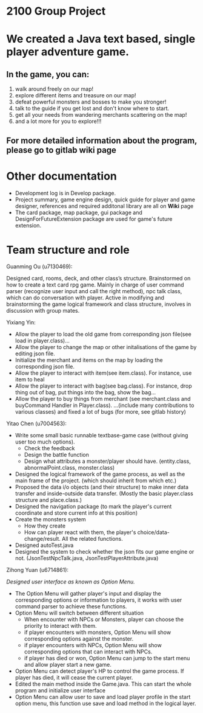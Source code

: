 # 2100 Group Project

# We created a Java text based, single player adventure game.
## In the game, you can:

1. walk around freely on our map!
2. explore different items and treasure on our map!
3. defeat powerful monsters and bosses to make you stronger!
4. talk to the guide if you get lost and don't know where to start.
5. get all your needs from wandering merchants scattering on the map!
6. and a lot more for you to explore!!!

## For more detailed information about the program, please go to gitlab wiki page

# Other documentation
- Development log is in Develop package.
- Project summary, game engine design, quick guide for player and game designer, references and required additonal library are all on **Wiki** page
- The card package, map package, gui package and DesignForFutureExtension package are used for game's future extension.


# Team structure and role
Guanming Ou (u7130469):

Designed card, rooms, deck, and other class’s structure.  Brainstormed on how to create a text card rpg game.
Mainly in charge of user command parser (recognize user input and call the right method), 
npc talk class, which can do conversation with player.  Active in modifying and brainstorming the game logical 
framework and class structure, involves in discussion with group mates.

Yixiang Yin:
- Allow the player to load the old game from corresponding json file(see load in player.class)…
- Allow the player to change the map or other initalisations of the game by editing json file.
- Initialize the merchant and items on the map by loading the corresponding json file.
- Allow the player to interact with item(see item.class). For instance, use item to heal
- Allow the player to interact with bag(see bag.class). For instance, drop thing out of bag, put things into the bag, show the bag…
- Allow the player to buy things from merchant (see merchant.class and buyCommand Handler in Player.class). 
…(include many contributions to various classes) and fixed a lot of bugs (for more, see gitlab history)

Yitao Chen (u7004563):
- Write some small basic runnable textbase-game case (without giving user too much options).
  - Check the feedback
  - Design the battle function
  - Design what attributes a monster/player should have. (entity.class, abnormalPoint.class, monster.class)
- Designed the logical framework of the game process, as well as the main frame of the project. (which should inherit from which etc.)
- Proposed the data i/o objects (and their structure) to make inner data transfer and inside-outside data transfer. (Mostly the basic player.class structure and place.class.)
- Designed the navigation package (to mark the player's current coordinate and store current info at this position)
- Create the monsters system
  - How they create
  - How can player react with them, the player's choice/data-change/result. All the related functions.
- Designed autoTest.java
- Designed the system to check whether the json fits our game engine or not. (JsonTestNpcTalk.java, JsonTestPlayerAttribute.java)


Zihong Yuan (u6714861):

*Designed user interface as known as Option Menu.*
 - The Option Menu will gather player's input and display the corresponding options or information to players, it works with user command parser to achieve these functions.
 - Option Menu will switch between different situation
    - When encounter with NPCs or Monsters, player can choose the priority to interact with them.
    - if player encounters with monsters, Option Menu will show corresponding options against the monster.
    - if player encounters with NPCs, Option Menu will show corresponding options that can interact with NPCs.
    - if player has died or won, Option Menu can jump to the start menu and allow player start a new game.
 - Option Menu can detect player's HP to control the game process. If player has died, it will cease the current player.
 - Edited the main method inside the Game.java. This can start the whole program and initialize user interface
 - Option Menu can allow user to save and load player profile in the start option menu, this function use save and load 
   method in the logical layer. 
